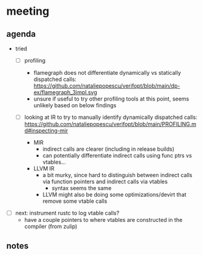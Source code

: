 # meeting

## agenda

- tried
    - [ ] profiling
        - flamegraph does not differentiate dynamically vs statically dispatched 
          calls: https://github.com/nataliepopescu/verifopt/blob/main/dp-ex/flamegraph_3impl.svg
        - unsure if useful to try other profiling tools at this point, seems
          unlikely based on below findings
    
    - [ ] looking at IR to try to manually identify dynamically dispatched
      calls: https://github.com/nataliepopescu/verifopt/blob/main/PROFILING.md#inspecting-mir
        - MIR
            - indirect calls are clearer (including in release builds)
            - can potentially differentiate indirect calls using func ptrs vs 
              vtables...
        - LLVM IR
            - a bit murky, since hard to distinguish between indirect calls via
              function pointers and indirect calls via vtables
                - syntax seems the same
            - LLVM might also be doing some optimizations/devirt that remove 
              some vtable calls

- [ ] next: instrument rustc to log vtable calls?
    - have a couple pointers to where vtables are constructed in the compiler
      (from zulip)

## notes


